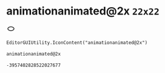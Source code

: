 # animationanimated@2x `22x22`
<img src="/img/animationanimated@2x.png" width=22 height=22>

``` CSharp
EditorGUIUtility.IconContent("animationanimated@2x")
```
```
animationanimated@2x
```
```
-3957402828522027677
```
